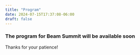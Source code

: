 ```yaml
---
title: "Program"
date: 2024-07-15T17:37:08-06:00
draft: false
---
```


### The program for Beam Summit will be available soon

Thanks for your patience!

